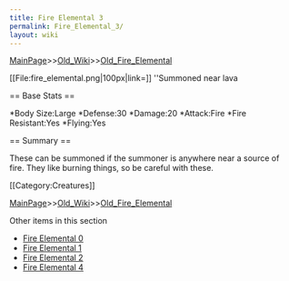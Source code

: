 ```yaml
---
title: Fire Elemental 3
permalink: Fire_Elemental_3/
layout: wiki
---
```


[MainPage](/keeperrl_wiki/ "wikilink")>>[Old_Wiki](/keeperrl_wiki/Old_Wiki "wikilink")>>[Old_Fire_Elemental](/keeperrl_wiki/Old_Fire_Elemental "wikilink")

[[File:fire_elemental.png|100px|link=]] ''Summoned near lava

== Base Stats ==

*Body Size:Large
*Defense:30
*Damage:20
*Attack:Fire
*Fire Resistant:Yes
*Flying:Yes

== Summary ==

These can be summoned if the summoner is anywhere near a source of fire. They like burning things, so be careful with these. 

[[Category:Creatures]]

[MainPage](/keeperrl_wiki/ "wikilink")>>[Old_Wiki](/keeperrl_wiki/Old_Wiki "wikilink")>>[Old_Fire_Elemental](/keeperrl_wiki/Old_Fire_Elemental "wikilink")

Other items in this section
-    [Fire Elemental 0](/keeperrl_wiki/Fire_Elemental_0 "wikilink")
-    [Fire Elemental 1](/keeperrl_wiki/Fire_Elemental_1 "wikilink")
-    [Fire Elemental 2](/keeperrl_wiki/Fire_Elemental_2 "wikilink")
-    [Fire Elemental 4](/keeperrl_wiki/Fire_Elemental_4 "wikilink")
